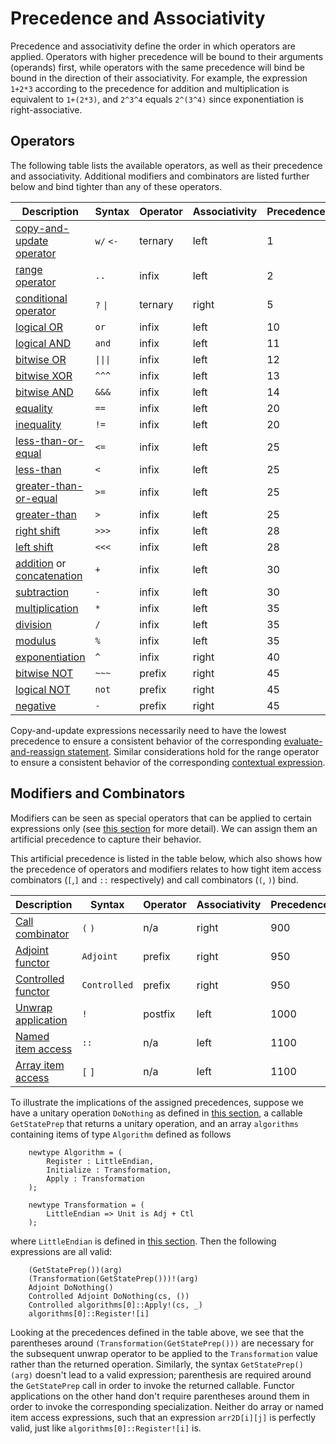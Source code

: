 # Precedence and Associativity

Precedence and associativity define the order in which operators are applied. Operators with higher precedence will be bound to their arguments (operands) first, while operators with the same precedence will bind be bound in the direction of their associativity. 
For example, the expression `1+2*3` according to the precedence for addition and multiplication is equivalent to `1+(2*3)`, and `2^3^4` equals `2^(3^4)` since exponentiation is right-associative. 

## Operators

The following table lists the available operators, as well as their precedence and associativity. 
Additional modifiers and combinators are listed further below and bind tighter than any of these operators. 

| Description | Syntax | Operator | Associativity | Precedence |
| --- | --- | --- | --- | --- |
| [copy-and-update operator](xref:microsoft.quantum.qsharp.copyandupdateexpressions#copy-and-update-expressions) | `w/` `<-` | ternary | left  | 1  |
| [range operator](xref:microsoft.quantum.qsharp.valueliterals#range-literals) | `..` | infix | left | 2 |
| [conditional operator](xref:microsoft.quantum.qsharp.conditionalexpressions#conditional-expressions) | `?` `\|` | ternary | right | 5 |
| [logical OR](xref:microsoft.quantum.qsharp.logicalexpressions#logical-expressions) | `or` | infix | left | 10 |
| [logical AND](xref:microsoft.quantum.qsharp.logicalexpressions#logical-expressions) | `and` | infix | left | 11 |
| [bitwise OR](xref:microsoft.quantum.qsharp.bitwiseexpressions#bitwise-expressions) | `\|\|\|` | infix | left | 12 |
| [bitwise XOR](xref:microsoft.quantum.qsharp.bitwiseexpressions#bitwise-expressions) | `^^^` | infix | left | 13 |
| [bitwise AND](xref:microsoft.quantum.qsharp.bitwiseexpressions#bitwise-expressions) | `&&&` | infix | left | 14 |
| [equality](xref:microsoft.quantum.qsharp.comparativeexpressions#equality-comparison) | `==` | infix | left | 20 |
| [inequality](xref:microsoft.quantum.qsharp.comparativeexpressions#equality-comparison) | `!=` | infix | left | 20 |
| [less-than-or-equal](xref:microsoft.quantum.qsharp.comparativeexpressions#quantitative-comparison) | `<=` | infix | left | 25 |
| [less-than](xref:microsoft.quantum.qsharp.comparativeexpressions#quantitative-comparison) | `<` | infix | left | 25 |
| [greater-than-or-equal](xref:microsoft.quantum.qsharp.comparativeexpressions#quantitative-comparison) | `>=` | infix | left | 25 |
| [greater-than](xref:microsoft.quantum.qsharp.comparativeexpressions#quantitative-comparison) | `>` | infix | left | 25 |
| [right shift](xref:microsoft.quantum.qsharp.bitwiseexpressions#bitwise-expressions) | `>>>` | infix | left | 28 |
| [left shift](xref:microsoft.quantum.qsharp.bitwiseexpressions#bitwise-expressions) | `<<<` | infix | left | 28 |
| [addition](xref:microsoft.quantum.qsharp.arithmeticexpressions#arithmetic-expressions) or [concatenation](xref:microsoft.quantum.qsharp.concatenationexpressions#concatenation) | `+` | infix | left | 30 |
| [subtraction](xref:microsoft.quantum.qsharp.arithmeticexpressions#arithmetic-expressions) | `-` | infix | left | 30 |
| [multiplication](xref:microsoft.quantum.qsharp.arithmeticexpressions#arithmetic-expressions) | `*` | infix | left | 35 |
| [division](xref:microsoft.quantum.qsharp.arithmeticexpressions#arithmetic-expressions) | `/` | infix | left | 35 |
| [modulus](xref:microsoft.quantum.qsharp.arithmeticexpressions#arithmetic-expressions) | `%` | infix | left | 35 |
| [exponentiation](xref:microsoft.quantum.qsharp.arithmeticexpressions#arithmetic-expressions) | `^` | infix | right | 40 |
| [bitwise NOT](xref:microsoft.quantum.qsharp.bitwiseexpressions#bitwise-expressions) | `~~~` | prefix | right | 45 |
| [logical NOT](xref:microsoft.quantum.qsharp.logicalexpressions#logical-expressions) | `not` | prefix | right | 45 |
| [negative](xref:microsoft.quantum.qsharp.arithmeticexpressions#arithmetic-expressions) | `-` | prefix | right | 45 |


Copy-and-update expressions necessarily need to have the lowest precedence to ensure a consistent behavior of the corresponding [evaluate-and-reassign statement](xref:microsoft.quantum.qsharp.variabledeclarationsandreassignments#evaluate-and-reassign-statements). 
Similar considerations hold for the range operator to ensure a consistent behavior of the corresponding [contextual expression](xref:microsoft.quantum.qsharp.contextualexpressions#contextual-and-omitted-expressions).

## Modifiers and Combinators

Modifiers can be seen as special operators that can be applied to certain expressions only (see [this section](https://github.com/microsoft/qsharp-language/tree/main/Specifications/Language/3_Expressions#expressions) for more detail). We can assign them an artificial precedence to capture their behavior. 

This artificial precedence is listed in the table below, which also shows how the precedence of operators and modifiers relates to how tight item access combinators (`[`,`]` and `::` respectively) and call combinators (`(`, `)`) bind.

| Description | Syntax | Operator | Associativity | Precedence |
| --- | --- | --- | --- | --- |
| [Call combinator](xref:microsoft.quantum.qsharp.callstatements#call-statements) | `(` `)` | n/a | right | 900 | 
| [Adjoint functor](xref:microsoft.quantum.qsharp.callstatements#call-statements) | `Adjoint` | prefix | right | 950 |
| [Controlled functor](xref:microsoft.quantum.qsharp.callstatements#call-statements) | `Controlled` | prefix | right | 950 |
| [Unwrap application](xref:microsoft.quantum.qsharp.itemaccessexpression#item-access-for-user-defined-types) | `!` | postfix | left | 1000 |
| [Named item access](xref:microsoft.quantum.qsharp.itemaccessexpression#item-access-for-user-defined-types) | `::` | n/a | left | 1100 |  
| [Array item access](xref:microsoft.quantum.qsharp.itemaccessexpression#array-item-access-and-array-slicing) | `[` `]` | n/a | left | 1100 |

To illustrate the implications of the assigned precedences, suppose we have a unitary operation `DoNothing` as defined in [this section](xref:microsoft.quantum.qsharp.specializationdeclarations#specialization-declarations), a callable `GetStatePrep` that returns a unitary operation, and an array `algorithms` containing items of type `Algorithm` defined as follows

```qsharp
    newtype Algorithm = (
        Register : LittleEndian,
        Initialize : Transformation,
        Apply : Transformation
    );

    newtype Transformation = (
        LittleEndian => Unit is Adj + Ctl
    );
```

where `LittleEndian` is defined in [this section](xref:microsoft.quantum.qsharp.typedeclarations#type-declarations). 
Then the following expressions are all valid: 
```qsharp
    (GetStatePrep())(arg)
    (Transformation(GetStatePrep()))!(arg)
    Adjoint DoNothing()
    Controlled Adjoint DoNothing(cs, ())
    Controlled algorithms[0]::Apply!(cs, _)
    algorithms[0]::Register![i]
```
Looking at the precedences defined in the table above, we see that the parentheses around `(Transformation(GetStatePrep()))` are necessary for the subsequent unwrap operator to be applied to the `Transformation` value rather than the returned operation. 
Similarly, the syntax `GetStatePrep()(arg)` doesn't lead to a valid expression; parenthesis are required around the `GetStatePrep` call in order to invoke the returned callable. 
Functor applications on the other hand don't require parentheses around them in order to invoke the corresponding specialization. Neither do array or named item access expressions, such that an expression `arr2D[i][j]` is perfectly valid, just like `algorithms[0]::Register![i]` is.


